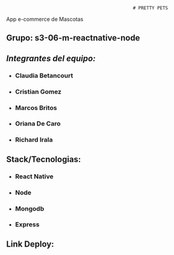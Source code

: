                                                    # PRETTY PETS

App e-commerce de Mascotas


## Grupo:  s3-06-m-reactnative-node

## _Integrantes del equipo:_
* ### Claudia Betancourt ###
* ### Cristian Gomez ###
* ### Marcos Britos ###
* ### Oriana De Caro ###
* ### Richard Irala ###


## Stack/Tecnologias:
* ### React Native ###
* ### Node ###
* ### Mongodb ###
* ### Express ###


## Link Deploy:

